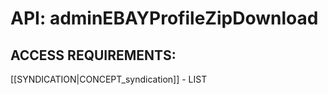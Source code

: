 # API: adminEBAYProfileZipDownload


## ACCESS REQUIREMENTS: ##
[[SYNDICATION|CONCEPT_syndication]] - LIST

